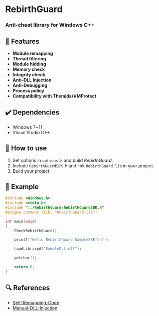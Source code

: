 # RebirthGuard

### Anti-cheat library for Windows C++

## :page_facing_up: Features
* __Module remapping__
* __Thread filtering__
* __Module hidding__
* __Memory check__
* __Integrity check__
* __Anti-DLL Injection__
* __Anti-Debugging__
* __Process policy__
* __Compatibility with Themida/VMProtect__

## :heavy_check_mark: Dependencies
* Windows 7~11
* Visual Studio C++

## :wrench: How to use
1. Set options in `options.h` and build *RebirthGuard*.
2. Include `RebirthGuardSDK.h` and link `RebirthGuard.lib` in your project.
3. Build your project.

## :memo: Example
```CPP
#include <Windows.h>
#include <stdio.h>
#include "../RebirthGuard/RebirthGuardSDK.h"
#pragma comment (lib, "RebirthGuard.lib")

int main(void)
{
	CheckRebirthGuard();

	printf("Hello RebirthGuard SampleEXE!\n");

	LoadLibraryA("SampleDLL.dll");

	getchar();

	return 0;
}
```

## :mag: References
* [Self-Remapping-Code](https://github.com/changeofpace/Self-Remapping-Code)
* [Manual-DLL-Injection](http://www.rohitab.com/discuss/topic/40761-manual-dll-injection/)
